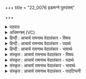 +++
title = "22_0076 इडामग्ने पुरुदंसम्"

+++
<details><summary>पदपाठः</summary>

इ꣡डा꣢꣯म्। अ꣣ग्ने। पुरुदँ꣡स꣢म्। पु꣣रु। दँ꣡स꣢꣯म्। स꣣नि꣢म्। गोः। श꣣श्वत्तम꣢म्। ह꣡व꣢꣯मानाय। सा꣣ध। स्या꣢त्। नः꣣। सूनुः꣢। त꣡न꣢꣯यः। वि꣣जा꣡वा꣢। वि꣣। जा꣡वा꣢꣯। अ꣡ग्ने꣣। सा। ते꣣। सुमतिः꣢। सु꣣। मतिः꣢। भू꣣तु। अस्मे꣡इति꣢। ७६।
</details>

<details><summary>अधिमन्त्रम् (VC)</summary>

- अग्निः
- विश्वामित्रो गाथिनः
- त्रिष्टुप्
- धैवतः
- आग्नेयं काण्डम्
</details>

<details><summary>हिन्दी : आचार्य रामनाथ वेदालंकार - विषयः</summary>

अगले मन्त्र में परमात्मा से प्रार्थना की गयी है।
</details>

<details><summary>हिन्दी : आचार्य रामनाथ वेदालंकार - पदार्थः</summary>

पदार्थान्वय -  हे (अग्ने) सबके अग्रनायक परमात्मन् ! आप (हवमानाय) अग्निहोत्र करनेवाले तथा आत्मसमर्पण-रूप हवि देनेवाले मेरे लिए (इडाम्) भूमि, अन्न और प्रशस्त वाणी तथा (गोः) गाय की (पुरुदंसम्) अनेकों यज्ञकर्मों को सिद्ध करनेवाली (सनिम्) दूध, दही, मक्खन आदि देनों को (शश्वत्तमम्) निरन्तर (साध) प्रदान करते रहिए। (नः) हमारा (सूनुः) पुत्र (तनयः) वंश, धन, सुख, कीर्ति आदि का विस्तार करनेवाला, (विजावा) विजयशील और विविध ऐश्वर्यों का उत्पादक (स्यात्) होवे। हे (अग्ने) ज्योतिष्प्रदाता परमात्मन् ! (सा) वह प्रसिद्ध (ते) आपकी (सुमतिः) अनुग्रहात्मक बुद्धि (अस्मे) हमें (भूतु) प्राप्त होवे ॥४॥
</details>

<details><summary>हिन्दी : आचार्य रामनाथ वेदालंकार - भावार्थः</summary>

भावार्थ -  हे परमपिता परमात्मन् ! अग्निहोत्ररूप देवयज्ञ को तथा स्तुति, प्रार्थना, उपासना, समर्पणरूप ब्रह्मयज्ञ को करनेवाले मुझे कृपा कर कृषि एवं साम्राज्य के लिए भूमि, भोजन के लिए भोज्य अन्न आदि, ज्ञान-प्रसार के लिए प्रशस्त वाणी और शरीर की पुष्टि तथा दान के लिए गाय का दूध-दही-घी आदि प्रदान कीजिए। हमारी सन्तान को कुल, धन, धर्म, सुख, सामर्थ्य, न्याय, कीर्ति, चक्रवर्ती राज्य आदि का विस्तार करनेवाला और सब रिपुओं को जीतनेवाला बनाइये ॥४॥
</details>

<details><summary>संस्कृत : आचार्य रामनाथ वेदालंकार - विषयः</summary>

अथ परमात्मा प्रार्थ्यते।
</details>

<details><summary>संस्कृत : आचार्य रामनाथ वेदालंकार - पदार्थः</summary>

पदार्थान्वय -  हे (अग्ने) सर्वाग्रणीः परमात्मन् ! त्वम् (हवमानाय) अग्निहोत्रम् आत्मसमर्पणं च कुर्वते मह्यम् (इडाम्) पृथिवीम् अन्नं प्रशस्तां वाचं वा। इडा पृथिवीनाम, अन्ननाम, वाङ्नाम च। निघं० १।१, २।७, १।११। (गोः) धेनोः (पुरुदंसम्२) पुरुदंससम् बहुयज्ञकर्मसाधकम्। पुरु बहुनाम, दंसः कर्मनाम। निघं० ३।१, २।१। (सनिम्) पयोदधिनवनीतादिरूपं दानं च। सन्यते दीयते इति सनिः। षणु दाने इति धातोः खनिकष्यज्यसिवसिवनिसनि०’ उ० ४।१४१ इति इः प्रत्ययः। (शश्वत्तमम्) निरन्तरम् (साध) साध्नुहि, देहि। साध संसिद्धौ, स्वादिः, अत्र विकरणव्यत्ययेन शः। (नः) अस्माकम् (सूनुः) पुत्रः (तनयः) वंशधनसुखकीर्त्यादिविस्तारकः। तनु विस्तारे इति धातोः वलिमलितनिभ्यः कयन्।’ उ० ४।१०० इति कयन् प्रत्ययः। नित्यादाद्युदात्तत्वम्। (विजावा३) विजयशीलः विविधैश्वर्यजनको वा (स्यात्) भूयात्। हे (अग्ने) ज्योतिष्प्रद परमात्मन् ! (सा) प्रसिद्धा (ते) तव (सुमतिः) अनुग्रहात्मिका बुद्धिः (अस्मे) अस्मभ्यम् (भूतु) भवतु। अत्र बहुलं छन्दसि। अ० २।४।७३ इति शपो लुक् ॥४॥४
</details>

<details><summary>संस्कृत : आचार्य रामनाथ वेदालंकार - भावार्थः</summary>

भावार्थ -  हे परमपितः परमात्मन् ! अग्निहोत्ररूपं देवयज्ञं, स्तुतिप्रार्थनोपासनासमर्पणरूपं ब्रह्मयज्ञं च कुर्वते मह्यं कृपया कृषिकरणाय साम्राज्याय वा पृथिवीम, भोजनाय भोज्यमन्नादिकं, ज्ञानप्रसाराय प्रशस्तां वाचं, शरीरपुष्ट्यै दानाय वा गव्यं पयोदधिघृतादिकं च प्रयच्छ। अस्माकं सन्तानं च कुलधनधर्मसुखसामर्थ्यन्यायकीर्तिचक्रवर्तिराज्यादीनां विस्तारकं सकलरिपुविजेतारं च कुर्याः ॥४॥
</details>

<details><summary>संस्कृत : आचार्य रामनाथ वेदालंकार - पादटिप्पनी</summary>

टिप्पनी -   १. ऋ० ३।१।२३; ५।११; ६।११; ७।११; १५।७; २२।५; २३।५, य० १२।५१। २. पुरुदंसं बहुकर्माणम्। दंसः कर्म, एकः सकारो लुप्तः—इति भ०। ३. विजावा विजयशीलः। अत्र जि धातोरौणादिको वन् प्रत्ययो बाहुलकाद् आकारादेशश्च—इति ऋ० ३।१५।७ भाष्ये, विजावा विविधैश्वर्यजनकः—इति च य० १२।५१ भाष्ये द०। विजावा विविधं जनयिता पुत्राणाम्—इति वि०। विजावा स्त्री, विजयते इति। छन्दसीवनिपौ वक्तव्यौ (वा० ५।२।१०९) इति मत्वर्थीयो वनिप्। भगिनी—इति भ०। ते तव या सुमतिः शोभना बुद्धिः सा विजावा अवन्घ्या सती अस्मे अस्माकं भूतु भवतु—इति सा०। ४. दयानन्दर्षिणा मन्त्रोऽयम् ऋग्भाष्ये यजुर्भाष्ये च विद्वत्पक्षे व्याख्यातः।
</details>